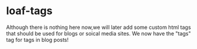 loaf-tags
=========
Although there is nothing here now,we will later add some custom html tags that should be used for blogs or soical media sites.
We now have the "tags" tag for tags in blog posts!
